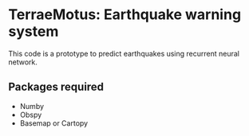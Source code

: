 
# TerraeMotus: Earthquake warning system
This code is a prototype to predict earthquakes using recurrent neural network.

## Packages required
- Numby
- Obspy
- Basemap or Cartopy
